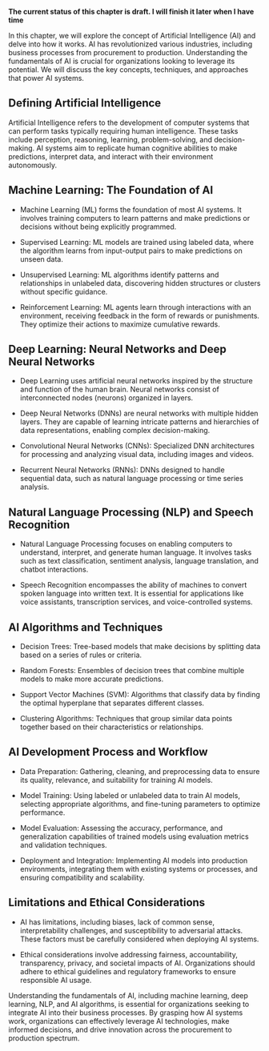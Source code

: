 **The current status of this chapter is draft. I will finish it later when I have time**

In this chapter, we will explore the concept of Artificial Intelligence (AI) and delve into how it works. AI has revolutionized various industries, including business processes from procurement to production. Understanding the fundamentals of AI is crucial for organizations looking to leverage its potential. We will discuss the key concepts, techniques, and approaches that power AI systems.

Defining Artificial Intelligence
--------------------------------

Artificial Intelligence refers to the development of computer systems that can perform tasks typically requiring human intelligence. These tasks include perception, reasoning, learning, problem-solving, and decision-making. AI systems aim to replicate human cognitive abilities to make predictions, interpret data, and interact with their environment autonomously.

Machine Learning: The Foundation of AI
--------------------------------------

* Machine Learning (ML) forms the foundation of most AI systems. It involves training computers to learn patterns and make predictions or decisions without being explicitly programmed.

* Supervised Learning: ML models are trained using labeled data, where the algorithm learns from input-output pairs to make predictions on unseen data.

* Unsupervised Learning: ML algorithms identify patterns and relationships in unlabeled data, discovering hidden structures or clusters without specific guidance.

* Reinforcement Learning: ML agents learn through interactions with an environment, receiving feedback in the form of rewards or punishments. They optimize their actions to maximize cumulative rewards.

Deep Learning: Neural Networks and Deep Neural Networks
-------------------------------------------------------

* Deep Learning uses artificial neural networks inspired by the structure and function of the human brain. Neural networks consist of interconnected nodes (neurons) organized in layers.

* Deep Neural Networks (DNNs) are neural networks with multiple hidden layers. They are capable of learning intricate patterns and hierarchies of data representations, enabling complex decision-making.

* Convolutional Neural Networks (CNNs): Specialized DNN architectures for processing and analyzing visual data, including images and videos.

* Recurrent Neural Networks (RNNs): DNNs designed to handle sequential data, such as natural language processing or time series analysis.

Natural Language Processing (NLP) and Speech Recognition
--------------------------------------------------------

* Natural Language Processing focuses on enabling computers to understand, interpret, and generate human language. It involves tasks such as text classification, sentiment analysis, language translation, and chatbot interactions.

* Speech Recognition encompasses the ability of machines to convert spoken language into written text. It is essential for applications like voice assistants, transcription services, and voice-controlled systems.

AI Algorithms and Techniques
----------------------------

* Decision Trees: Tree-based models that make decisions by splitting data based on a series of rules or criteria.

* Random Forests: Ensembles of decision trees that combine multiple models to make more accurate predictions.

* Support Vector Machines (SVM): Algorithms that classify data by finding the optimal hyperplane that separates different classes.

* Clustering Algorithms: Techniques that group similar data points together based on their characteristics or relationships.

AI Development Process and Workflow
-----------------------------------

* Data Preparation: Gathering, cleaning, and preprocessing data to ensure its quality, relevance, and suitability for training AI models.

* Model Training: Using labeled or unlabeled data to train AI models, selecting appropriate algorithms, and fine-tuning parameters to optimize performance.

* Model Evaluation: Assessing the accuracy, performance, and generalization capabilities of trained models using evaluation metrics and validation techniques.

* Deployment and Integration: Implementing AI models into production environments, integrating them with existing systems or processes, and ensuring compatibility and scalability.

Limitations and Ethical Considerations
--------------------------------------

* AI has limitations, including biases, lack of common sense, interpretability challenges, and susceptibility to adversarial attacks. These factors must be carefully considered when deploying AI systems.

* Ethical considerations involve addressing fairness, accountability, transparency, privacy, and societal impacts of AI. Organizations should adhere to ethical guidelines and regulatory frameworks to ensure responsible AI usage.

Understanding the fundamentals of AI, including machine learning, deep learning, NLP, and AI algorithms, is essential for organizations seeking to integrate AI into their business processes. By grasping how AI systems work, organizations can effectively leverage AI technologies, make informed decisions, and drive innovation across the procurement to production spectrum.

